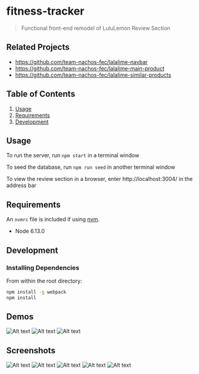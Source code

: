 # fitness-tracker

> Functional front-end remodel of LuluLemon Review Section

## Related Projects

  - https://github.com/team-nachos-fec/lalalime-navbar
  - https://github.com/team-nachos-fec/lalalime-main-product
  - https://github.com/team-nachos-fec/lalalime-similar-products
  

## Table of Contents

1. [Usage](#Usage)
1. [Requirements](#requirements)
1. [Development](#development)

## Usage

To run the server, run ``` npm start ``` in a terminal window

To seed the database, run ``` npm run seed ``` in another terminal window

To view the review section in a browser, enter http://localhost:3004/ in the address bar

## Requirements

An `nvmrc` file is included if using [nvm](https://github.com/creationix/nvm).

- Node 6.13.0

## Development

### Installing Dependencies

From within the root directory:

```sh
npm install -g webpack
npm install
```
## Demos

![Alt text](https://i.imgur.com/WgTCMoU.gif)
![Alt text](https://i.imgur.com/fsQ7LVf.gif)
![Alt text](https://i.imgur.com/3Wnatsp.gif)

## Screenshots

![Alt text](https://i.imgur.com/8BAu5rM.png)
![Alt text](https://i.imgur.com/GhqHsPT.png)
![Alt text](https://i.imgur.com/tsQ2wF2.png)
![Alt text](https://i.imgur.com/e7174N7.png)
![Alt text](https://i.imgur.com/gGBEeDu.png)
